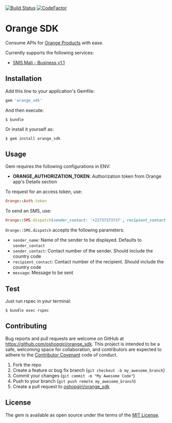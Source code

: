 [![Build Status](https://travis-ci.org/oshopgiri/orange_sdk.svg?branch=master)](https://travis-ci.org/oshopgiri/orange_sdk)
[![CodeFactor](https://www.codefactor.io/repository/github/oshopgiri/e_commerce/badge)](https://www.codefactor.io/repository/github/oshopgiri/e_commerce)

# Orange SDK

Consume APIs for [Orange Products](https://developer.orange.com/products/) with ease.

Currently supports the following services:
* [SMS Mali - Business v1.1](https://developer.orange.com/apis/sms-ml)

## Installation

Add this line to your application's Gemfile:

```ruby
gem 'orange_sdk'
```

And then execute:

    $ bundle

Or install it yourself as:

    $ gem install orange_sdk

## Usage

Gem requires the following configurations in ENV:
* **ORANGE_AUTHORIZATION_TOKEN**: Authorization token from Orange app's Details section

To request for an access token, use:
```ruby
Orange::Auth.token
```

To send an SMS, use:
```ruby
Orange::SMS.dispatch(sender_contact: '+22737373737', recipient_contact: '+22737373737', message: 'Test SMS') 
```
`Orange::SMS.dispatch` accepts the following parameters:
* `sender_name`: Name of the sender to be displayed. Defaults to `sender_contact`
* `sender_contact`: Contact number of the sender. Should include the country code
* `recipient_contact`: Contact number of the recipient. Should include the country code
* `message`: Message to be sent

## Test

Just run rspec in your terminal:

    $ bundle exec rspec

## Contributing

Bug reports and pull requests are welcome on GitHub at https://github.com/oshopgiri/orange_sdk. This project is intended to be a safe, welcoming space for collaboration, and contributors are expected to adhere to the [Contributor Covenant](http://contributor-covenant.org) code of conduct.

1. Fork the repo
2. Create a feature or bug fix branch (`git checkout -b my_awesome_branch`)
3. Commit your changes (`git commit -m "My Awesome Code"`)
4. Push to your branch (`git push remote my_awesome_branch`)
5. Create a pull request to [oshopgiri/orange_sdk](https://github.com/oshopgiri/orange_sdk)


## License

The gem is available as open source under the terms of the [MIT License](https://opensource.org/licenses/MIT).
